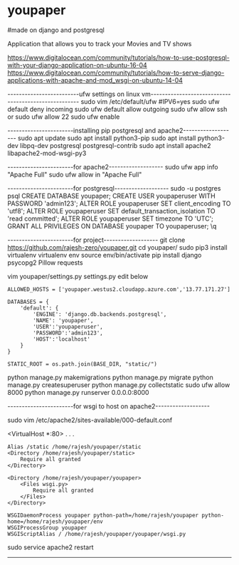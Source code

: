 # youpaper
#made on django and postgresql


Application that allows you to track your Movies and TV shows

https://www.digitalocean.com/community/tutorials/how-to-use-postgresql-with-your-django-application-on-ubuntu-16-04
https://www.digitalocean.com/community/tutorials/how-to-serve-django-applications-with-apache-and-mod_wsgi-on-ubuntu-14-04



-------------------------ufw settings on linux vm-----------------------------------------------------
sudo vim /etc/default/ufw #IPV6=yes
sudo ufw default deny incoming
sudo ufw default allow outgoing
sudo ufw allow ssh or sudo ufw allow 22
sudo ufw enable

-----------------------installing pip postgresql and apache2-------------------
sudo apt update
sudo apt install python3-pip
sudo apt install python3-dev libpq-dev postgresql postgresql-contrib
sudo apt install apache2 libapache2-mod-wsgi-py3


-----------------------for apache2-------------------
sudo ufw app info "Apache Full"
sudo ufw allow in "Apache Full"

-----------------------for postgresql-------------------
sudo -u postgres psql
CREATE DATABASE youpaper;
CREATE USER youpaperuser WITH PASSWORD 'admin123';
ALTER ROLE youpaperuser SET client_encoding TO 'utf8';
ALTER ROLE youpaperuser SET default_transaction_isolation TO 'read committed';
ALTER ROLE youpaperuser SET timezone TO 'UTC';
GRANT ALL PRIVILEGES ON DATABASE youpaper TO youpaperuser;
\q

-----------------------for project-------------------
git clone https://github.com/rajesh-zero/youpaper.git
cd youpaper/
sudo pip3 install virtualenv
virtualenv env
source env/bin/activate
pip install django psycopg2 Pillow requests

vim youpaper/settings.py
    settings.py edit below

    ALLOWED_HOSTS = ['youpaper.westus2.cloudapp.azure.com','13.77.171.27']

    DATABASES = {
        'default': {
            'ENGINE': 'django.db.backends.postgresql',
            'NAME': 'youpaper',
            'USER':'youpaperuser',
            'PASSWORD':'admin123',
            'HOST':'localhost'
        }
    }

    STATIC_ROOT = os.path.join(BASE_DIR, "static/")

python manage.py makemigrations
python manage.py migrate
python manage.py createsuperuser
python manage.py collectstatic
sudo ufw allow 8000
python manage.py runserver 0.0.0.0:8000

-----------------------for wsgi to host on apache2-------------------

sudo vim /etc/apache2/sites-available/000-default.conf

<VirtualHost *:80>
    . . .

    Alias /static /home/rajesh/youpaper/static
    <Directory /home/rajesh/youpaper/static>
        Require all granted
    </Directory>

    <Directory /home/rajesh/youpaper/youpaper>
        <Files wsgi.py>
            Require all granted
        </Files>
    </Directory>

    WSGIDaemonProcess youpaper python-path=/home/rajesh/youpaper python-home=/home/rajesh/youpaper/env
    WSGIProcessGroup youpaper
    WSGIScriptAlias / /home/rajesh/youpaper/youpaper/wsgi.py

</VirtualHost>

sudo service apache2 restart

-------------------------------------------------------------------------------
